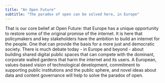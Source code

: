 ```yaml
---
title: "An Open Future"
subtitle: "The paradox of open can be solved here, in Europe"
---
```

That is our core belief at Open Future: that Europe has a unique opportunity to restore some of the original promise of the internet. It is here that policymakers and key stakeholders have the ambition to build an internet for the people. One that can provide the basis for a more just and democratic society.
There is much debate today - in Europe and beyond - about building shared digital public spaces that can compete with the dominant, corporate walled gardens that harm the internet and its users.
A European, values-based vision of technological development, commitment to supporting public institutions and the public sphere, and novel ideas about data and content governance will help to solve the paradox of open.
